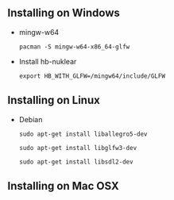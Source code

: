 ## Installing on Windows

- mingw-w64

   ```
   pacman -S mingw-w64-x86_64-glfw
   ```

- Install hb-nuklear

   ```
   export HB_WITH_GLFW=/mingw64/include/GLFW
   ```

## Installing on Linux

- Debian

   ```
   sudo apt-get install liballegro5-dev
   ```

   ```
   sudo apt-get install libglfw3-dev
   ```

   ```
   sudo apt-get install libsdl2-dev
   ```

## Installing on Mac OSX

